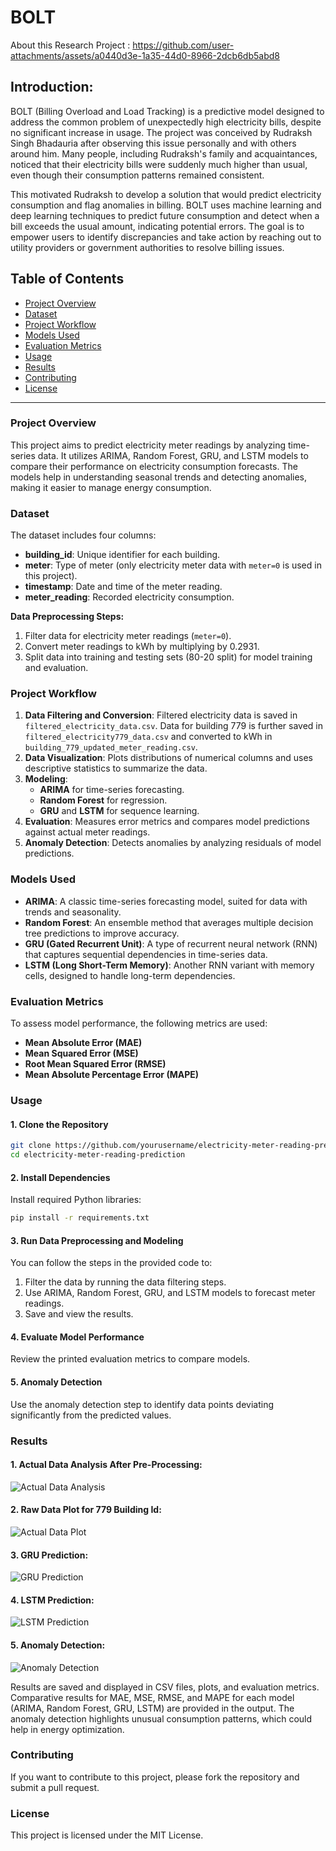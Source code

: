 # BOLT

About this Research Project :
https://github.com/user-attachments/assets/a0440d3e-1a35-44d0-8966-2dcb6db5abd8

## Introduction:
BOLT (Billing Overload and Load Tracking) is a predictive model designed to address the common problem of unexpectedly high electricity bills, despite no significant increase in usage. The project was conceived by Rudraksh Singh Bhadauria after observing this issue personally and with others around him. Many people, including Rudraksh's family and acquaintances, noticed that their electricity bills were suddenly much higher than usual, even though their consumption patterns remained consistent.

This motivated Rudraksh to develop a solution that would predict electricity consumption and flag anomalies in billing. BOLT uses machine learning and deep learning techniques to predict future consumption and detect when a bill exceeds the usual amount, indicating potential errors. The goal is to empower users to identify discrepancies and take action by reaching out to utility providers or government authorities to resolve billing issues.

## Table of Contents
- [Project Overview](#project-overview)
- [Dataset](#dataset)
- [Project Workflow](#project-workflow)
- [Models Used](#models-used)
- [Evaluation Metrics](#evaluation-metrics)
- [Usage](#usage)
- [Results](#results)
- [Contributing](#contributing)
- [License](#license)

---

### Project Overview
This project aims to predict electricity meter readings by analyzing time-series data. It utilizes ARIMA, Random Forest, GRU, and LSTM models to compare their performance on electricity consumption forecasts. The models help in understanding seasonal trends and detecting anomalies, making it easier to manage energy consumption.

### Dataset
The dataset includes four columns:
- **building_id**: Unique identifier for each building.
- **meter**: Type of meter (only electricity meter data with `meter=0` is used in this project).
- **timestamp**: Date and time of the meter reading.
- **meter_reading**: Recorded electricity consumption.

**Data Preprocessing Steps:**
1. Filter data for electricity meter readings (`meter=0`).
2. Convert meter readings to kWh by multiplying by 0.2931.
3. Split data into training and testing sets (80-20 split) for model training and evaluation.

### Project Workflow
1. **Data Filtering and Conversion**: Filtered electricity data is saved in `filtered_electricity_data.csv`. Data for building 779 is further saved in `filtered_electricity779_data.csv` and converted to kWh in `building_779_updated_meter_reading.csv`.
2. **Data Visualization**: Plots distributions of numerical columns and uses descriptive statistics to summarize the data.
3. **Modeling**:
   - **ARIMA** for time-series forecasting.
   - **Random Forest** for regression.
   - **GRU** and **LSTM** for sequence learning.
4. **Evaluation**: Measures error metrics and compares model predictions against actual meter readings.
5. **Anomaly Detection**: Detects anomalies by analyzing residuals of model predictions.

### Models Used
- **ARIMA**: A classic time-series forecasting model, suited for data with trends and seasonality.
- **Random Forest**: An ensemble method that averages multiple decision tree predictions to improve accuracy.
- **GRU (Gated Recurrent Unit)**: A type of recurrent neural network (RNN) that captures sequential dependencies in time-series data.
- **LSTM (Long Short-Term Memory)**: Another RNN variant with memory cells, designed to handle long-term dependencies.

### Evaluation Metrics
To assess model performance, the following metrics are used:
- **Mean Absolute Error (MAE)**
- **Mean Squared Error (MSE)**
- **Root Mean Squared Error (RMSE)**
- **Mean Absolute Percentage Error (MAPE)**

### Usage
#### 1. Clone the Repository
```bash
git clone https://github.com/yourusername/electricity-meter-reading-prediction.git
cd electricity-meter-reading-prediction
```
#### 2. Install Dependencies
Install required Python libraries:
```bash
pip install -r requirements.txt
```
#### 3. Run Data Preprocessing and Modeling
You can follow the steps in the provided code to:

1. Filter the data by running the data filtering steps.
2. Use ARIMA, Random Forest, GRU, and LSTM models to forecast meter readings.
3. Save and view the results.

#### 4. Evaluate Model Performance
Review the printed evaluation metrics to compare models.

#### 5. Anomaly Detection
Use the anomaly detection step to identify data points deviating significantly from the predicted values.

### Results
#### 1. Actual Data Analysis After Pre-Processing:
   ![Actual Data Analysis](https://github.com/user-attachments/assets/de027553-a4c3-4f08-b642-d585b8ddc016)
#### 2. Raw Data Plot for 779 Building Id:
![Actual Data Plot](https://github.com/user-attachments/assets/3dc82eb6-c8b4-426a-a5e8-f99b0f3cdfe8)
#### 3. GRU Prediction:
![GRU Prediction](https://github.com/user-attachments/assets/369db538-fb67-47ee-a3e6-2db3461c6fed)

#### 4. LSTM Prediction:
![LSTM Prediction](https://github.com/user-attachments/assets/c6608c1a-5710-4179-b0bd-68cea1ff0a35)
#### 5. Anomaly Detection:
![Anomaly Detection](https://github.com/user-attachments/assets/1f580958-051d-425c-b120-cbcc3437ffaf)
   

Results are saved and displayed in CSV files, plots, and evaluation metrics. Comparative results for MAE, MSE, RMSE, and MAPE for each model (ARIMA, Random Forest, GRU, LSTM) are provided in the output. The anomaly detection highlights unusual consumption patterns, which could help in energy optimization.

### Contributing
If you want to contribute to this project, please fork the repository and submit a pull request.

### License
This project is licensed under the MIT License.

